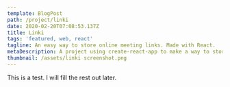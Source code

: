 ```yaml
---
template: BlogPost
path: /project/linki
date: 2020-02-20T07:08:53.137Z
title: Linki
tags: 'featured, web, react'
tagline: An easy way to store online meeting links. Made with React.
metaDescription: A project using create-react-app to make a way to store online meeting links
thumbnail: /assets/linki screenshot.png
---
```


This is a test. I will fill the rest out later.
